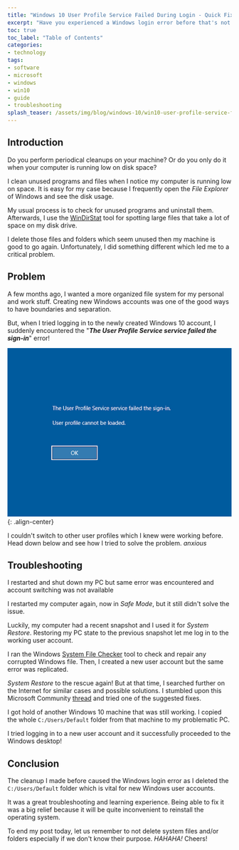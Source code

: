 ```yaml
---
title: "Windows 10 User Profile Service Failed During Login - Quick Fix"
excerpt: "Have you experienced a Windows login error before that's not about an incorrect password? I ran into the User Profile Service service failed the sign-in! Check my post on how to fix it."
toc: true
toc_label: "Table of Contents"
categories:
- technology
tags:
- software
- microsoft
- windows
- win10
- guide
- troubleshooting
splash_teaser: /assets/img/blog/windows-10/win10-user-profile-service-failed-sign-in-cover-600x450.jpg
---
```


## Introduction

Do you perform periodical cleanups on your machine? Or do you only do it when your computer is running low on disk space?

I clean unused programs and files when I notice my computer is running low on space. It is easy for my case because I frequently open the *File Explorer* of Windows and see the disk usage.

My usual process is to check for unused programs and uninstall them. Afterwards, I use the [WinDirStat][windirstat] tool for spotting large files that take a lot of space on my disk drive.

I delete those files and folders which seem unused then my machine is good to go again. Unfortunately, I did something different which led me to a critical problem.

## Problem

A few months ago, I wanted a more organized file system for my personal and work stuff. Creating new Windows accounts was one of the good ways to have boundaries and separation.

But, when I tried logging in to the newly created Windows 10 account, I suddenly encountered the "__*The User Profile Service service failed the sign-in*__" error!

![image-center](/assets/img/blog/windows-10/win10-user-profile-service-failed-sign-in-600x450.jpg "User profile cannot be loaded"){: .align-center}

I couldn't switch to other user profiles which I knew were working before. Head down below and see how I tried to solve the problem. _*anxious*_

## Troubleshooting

I restarted and shut down my PC but same error was encountered and account switching was not available

I restarted my computer again, now in *Safe Mode*, but it still didn't solve the issue. 

Luckily, my computer had a recent snapshot and I used it for *System Restore*. Restoring my PC state to the previous snapshot let me log in to the working user account.

I ran the Windows [System File Checker][sfc] tool to check and repair any corrupted Windows file. Then, I created a new user account but the same error was replicated.

*System Restore* to the rescue again! But at that time, I searched further on the Internet for similar cases and possible solutions. I stumbled upon this Microsoft Community [thread][thread] and tried one of the suggested fixes.

I got hold of another Windows 10 machine that was still working. I copied the whole `C:/Users/Default` folder from that machine to my problematic PC.

I tried logging in to a new user account and it successfully proceeded to the Windows desktop!

## Conclusion

The cleanup I made before caused the Windows login error as I deleted the `C:/Users/Default` folder which is vital for new Windows user accounts. 

It was a great troubleshooting and learning experience. Being able to fix it was a big relief because it will be quite inconvenient to reinstall the operating system.

To end my post today, let us remember to not delete system files and/or folders especially if we don't know their purpose. *HAHAHA!* Cheers!

[windirstat]: https://windirstat.net/
[sfc]: https://support.microsoft.com/en-ph/help/929833/use-the-system-file-checker-tool-to-repair-missing-or-corrupted-system
[thread]: https://answers.microsoft.com/en-us/windows/forum/all/user-profile-service-failed-the-logon-windows-10/1d47268a-c80f-4a69-8695-c9de0a9857f2
